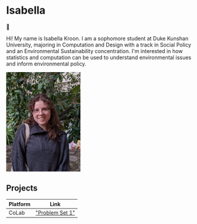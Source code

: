 # Isabella
:green_heart:

Hi! My name is Isabella Kroon. I am a sophomore student at Duke Kunshan University, majoring in Computation and Design with a track in Social Policy and an Environmental Sustainability concentration. I'm interested in how statistics and computation can be used to understand environmental issues and inform environmental policy.

<img src="./image/MyPhoto.jpg" width="200" />


## Projects

| Platform | Link |
| ------- | ------- |
| CoLab | ["Problem Set 1"](https://github.com/Rising-Stars-by-Sunshine/Isabella/blob/main/Problem%20Set%201/Isabella_Problem_Set_1_Demo_Ethereum_Blockchain_API.ipynb) |
